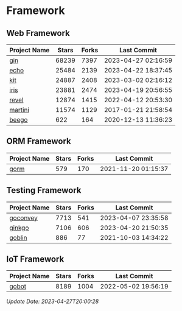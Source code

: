 # Framework

## Web Framework
| Project Name | Stars | Forks | Last Commit |
| ------------ | ----- | ----- | ----------- |
| [gin](https://github.com/gin-gonic/gin) | 68239 | 7397 | 2023-04-27 02:16:59 |
| [echo](https://github.com/labstack/echo) | 25484 | 2139 | 2023-04-22 18:37:45 |
| [kit](https://github.com/go-kit/kit) | 24887 | 2408 | 2023-03-02 02:16:12 |
| [iris](https://github.com/kataras/iris) | 23881 | 2474 | 2023-04-19 20:56:55 |
| [revel](https://github.com/revel/revel) | 12874 | 1415 | 2022-04-12 20:53:30 |
| [martini](https://github.com/go-martini/martini) | 11574 | 1129 | 2017-01-21 21:58:54 |
| [beego](https://github.com/astaxie/beego) | 622 | 164 | 2020-12-13 11:36:23 |

## ORM Framework
| Project Name | Stars | Forks | Last Commit |
| ------------ | ----- | ----- | ----------- |
| [gorm](https://github.com/jinzhu/gorm) | 579 | 170 | 2021-11-20 01:15:37 |

## Testing Framework
| Project Name | Stars | Forks | Last Commit |
| ------------ | ----- | ----- | ----------- |
| [goconvey](https://github.com/smartystreets/goconvey) | 7713 | 541 | 2023-04-07 23:35:58 |
| [ginkgo](https://github.com/onsi/ginkgo) | 7106 | 606 | 2023-04-20 21:50:35 |
| [goblin](https://github.com/franela/goblin) | 886 | 77 | 2021-10-03 14:34:22 |

## IoT Framework
| Project Name | Stars | Forks | Last Commit |
| ------------ | ----- | ----- | ----------- |
| [gobot](https://github.com/hybridgroup/gobot) | 8189 | 1004 | 2022-05-02 19:56:19 |

*Update Date: 2023-04-27T20:00:28*